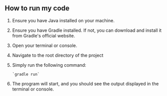 ## How to run my code

1. Ensure you have Java installed on your machine.

2. Ensure you have Gradle installed. If not, you can download and install it from Gradle's official website.

3. Open your terminal or console.

4. Navigate to the root directory of the project

5. Simply run the following command: 

       `gradle run`

6. The program will start, and you should see the output displayed in the terminal or console.